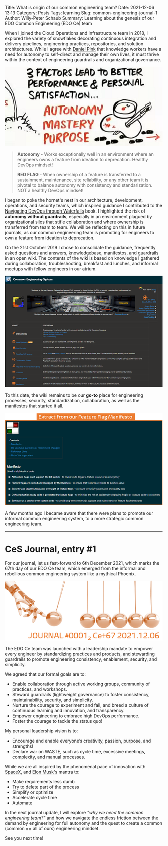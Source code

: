 Title: What is origin of our common engineering team?
Date: 2021-12-06 13:13
Category: Posts
Tags: learning
Slug: common-engineering-journal-1
Author: Willy-Peter Schaub
Summary: Learning about the genesis of our EDO Common Engineering (EDO Ce) team

When I joined the Cloud Operations and Infrastructure team in 2018, I explored the variety of snowflakes decorating continuous integration and delivery pipelines, engineering practices, repositories, and solution architectures. While I agree with [Daniel Pink](https://en.wikipedia.org/wiki/Drive:_The_Surprising_Truth_About_What_Motivates_Us) that knowledge workers have a need for autonomy to self-direct and manage their own lives, it must thrive within the context of engineering guardrails and organizational governance.

![Daniel Pink](../images/common-engineering-journal-1-2.png)

>
> **Autonomy** - Works exceptionally well in an environment where an engineers owns a feature from ideation to deprecation. Healthy DevOps mindset!
> 
> **RED FLAG** - When ownership of a feature is transferred to a sustainment, maintenance, site reliability, or any other team it is pivotal to balance autonomy with consistency and standarization. NOT a healthy DevOps mindset!
>

I began to poke the hornet's nest in our architecture, development, operations, and security teams, which inspired guidance I contributed to the [Navigating DevOps through Waterfalls](https://www.tactec.ca/ndtw-resources/) book. I highlighted the risk of **autonomy without guardrails**, especially in an environment plagued by organizational silos that stifle collaboration and where ownership is transferred from team to team. We will be reflecting on this in future journals, as our common engineering team is promoting for engineers to own a feature from ideation to deprecation.  

On the 21st October 2019 I chose to consolidate the guidance, frequently asked questions and answers, knowledgebase, manifestos, and guardrails in an open wiki. The contents of the wiki is based on knowledge I gathered during collaboration, troubleshooting, breakfast and lunches, and informal meetups with fellow engineers in our atrium. 

![CeS](../images/common-engineering-journal-1-3.png)

To this date, the wiki remains to be our **go-to** place for engineering processes, security, standardization, collaboration, as well as the manifestos that started it all.

![CeS](../images/common-engineering-journal-1-4.png)

A few months ago I became aware that there were plans to promote our informal common engineering system, to a more strategic common engineering team.

---

# CeS Journal, entry #1

For our journal, let us fast-forward to 6th December 2021, which marks the 67th day of our EDO Ce team, which emerged from the informal and rebellious common engineering system like a mythical Phoenix.

![Journal Countdown](../images/common-engineering-journal-1-1.png)

The EDO Ce team was launched with a leadership mandate to empower every engineer by standardizing practices and products, and stewarding guardrails to promote engineering consistency, enablement, security, and simplicity. 

We agreed that our formal goals are to:

- Enable collaboration through active working groups, community of practices, and workshops.
- Steward guardrails (lightweight governance) to foster consistency, maintainability, security, and simplicity.
- Nurture the courage to experiment and fail, and breed a culture of continuous learning and innovation, and transparency.
- Empower engineering to embrace high DevOps performance.
- Foster the courage to tackle the status quo!

My personal leadership vision is to: 

- Encourage and enable everyone’s creativity, passion, purpose, and strengths!
- Declare war on WASTE, such as cycle time, excessive meetings, complexity, and manual processes.

While we are all inspired by the phenomenal pace of innovation with [SpaceX](https://www.spacex.com/), and [Elon Musk's](https://en.wikipedia.org/wiki/Elon_Musk) mantra to:

- Make requirements less dumb
- Try to delete part of the process
- Simplify or optimize
- Accelerate cycle time
- Automate

In the next journal update, I will explore _"why we need the common engineering team?"_ and how we navigate the endless friction between the demand by engineering for full autonomy and the quest to create a common (common == all of ours) engineering mindset.

See you next time!

